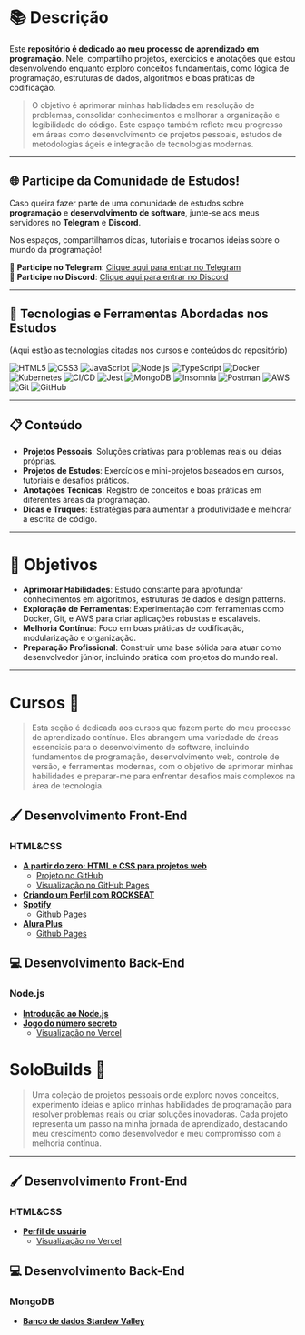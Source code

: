 # 📚 Descrição  
Este **repositório é dedicado ao meu processo de aprendizado em programação**. Nele, compartilho projetos, exercícios e anotações que estou desenvolvendo enquanto exploro conceitos fundamentais, como lógica de programação, estruturas de dados, algoritmos e boas práticas de codificação.  

> O objetivo é aprimorar minhas habilidades em resolução de problemas, consolidar conhecimentos e melhorar a organização e legibilidade do código. Este espaço também reflete meu progresso em áreas como desenvolvimento de projetos pessoais, estudos de metodologias ágeis e integração de tecnologias modernas.  

--- 

## 🌐 Participe da Comunidade de Estudos!  
Caso queira fazer parte de uma comunidade de estudos sobre **programação** e **desenvolvimento de software**, junte-se aos meus servidores no **Telegram** e **Discord**.  

Nos espaços, compartilhamos dicas, tutoriais e trocamos ideias sobre o mundo da programação!  

🔗 **Participe no Telegram**: [Clique aqui para entrar no Telegram](t.me/programmingbrazil)  
🔗 **Participe no Discord**: [Clique aqui para entrar no Discord](https://discord.gg/mEAnJxyQrp)

---

## 📖 Tecnologias e Ferramentas Abordadas nos Estudos
(Aqui estão as tecnologias citadas nos cursos e conteúdos do repositório)

<div>
  <img src="https://img.shields.io/badge/HTML5-E34F26?style=for-the-badge&logo=html5&logoColor=white" alt="HTML5">
  <img src="https://img.shields.io/badge/CSS3-1572B6?style=for-the-badge&logo=css3&logoColor=white" alt="CSS3">
  <img src="https://img.shields.io/badge/JavaScript-F7DF1E?style=for-the-badge&logo=javascript&logoColor=black" alt="JavaScript">
  <img src="https://img.shields.io/badge/Node.js-339933?style=for-the-badge&logo=node.js&logoColor=white" alt="Node.js">
  <img src="https://img.shields.io/badge/TypeScript-3178C6?style=for-the-badge&logo=typescript&logoColor=white" alt="TypeScript">
  <img src="https://img.shields.io/badge/Docker-2496ED?style=for-the-badge&logo=docker&logoColor=white" alt="Docker">
  <img src="https://img.shields.io/badge/Kubernetes-326CE5?style=for-the-badge&logo=kubernetes&logoColor=white" alt="Kubernetes">
  <img src="https://img.shields.io/badge/CI/CD-804DE4?style=for-the-badge&logo=githubactions&logoColor=white" alt="CI/CD">
  <img src="https://img.shields.io/badge/Jest-C21325?style=for-the-badge&logo=jest&logoColor=white" alt="Jest">
  <img src="https://img.shields.io/badge/MongoDB-47A248?style=for-the-badge&logo=mongodb&logoColor=white" alt="MongoDB">
  <img src="https://img.shields.io/badge/Insomnia-4000BF?style=for-the-badge&logo=insomnia&logoColor=white" alt="Insomnia">
  <img src="https://img.shields.io/badge/Postman-FF6C37?style=for-the-badge&logo=postman&logoColor=white" alt="Postman">
  <img src="https://img.shields.io/badge/AWS-FF9900?style=for-the-badge&logo=amazonaws&logoColor=white" alt="AWS">
  <img src="https://img.shields.io/badge/Git-F05032?style=for-the-badge&logo=git&logoColor=white" alt="Git">
  <img src="https://img.shields.io/badge/GitHub-181717?style=for-the-badge&logo=github&logoColor=white" alt="GitHub">
</div>


  
---

## 📋 Conteúdo

- **Projetos Pessoais**: Soluções criativas para problemas reais ou ideias próprias.  
- **Projetos de Estudos**: Exercícios e mini-projetos baseados em cursos, tutoriais e desafios práticos.  
- **Anotações Técnicas**: Registro de conceitos e boas práticas em diferentes áreas da programação.  
- **Dicas e Truques**: Estratégias para aumentar a produtividade e melhorar a escrita de código.  

---

# 🎯 **Objetivos**  

- **Aprimorar Habilidades**: Estudo constante para aprofundar conhecimentos em algoritmos, estruturas de dados e design patterns.  
- **Exploração de Ferramentas**: Experimentação com ferramentas como Docker, Git, e AWS para criar aplicações robustas e escaláveis.  
- **Melhoria Contínua**: Foco em boas práticas de codificação, modularização e organização.  
- **Preparação Profissional**: Construir uma base sólida para atuar como desenvolvedor júnior, incluindo prática com projetos do mundo real.  

---

# **Cursos** 💾  
> Esta seção é dedicada aos cursos que fazem parte do meu processo de aprendizado contínuo. Eles abrangem uma variedade de áreas essenciais para o desenvolvimento de software, incluindo fundamentos de programação, desenvolvimento web, controle de versão, e ferramentas modernas, com o objetivo de aprimorar minhas habilidades e preparar-me para enfrentar desafios mais complexos na área de tecnologia.

## 🖌️ Desenvolvimento Front-End
### HTML&CSS
- **[A partir do zero: HTML e CSS para projetos web](https://cursos.alura.com.br/formacao-html-css)**  
  - [Projeto no GitHub](https://github.com/ZFantods/AluraHtmlAndCss)  
  - [Visualização no GitHub Pages](https://zfantods.github.io/AluraHtmlAndCss/)  
- **[Criando um Perfil com ROCKSEAT](https://github.com/ZFantods/rocketseat-Discover)**
- **[Spotify](https://github.com/ZFantods/imersao-alura-spotify)**
  - [Github Pages](https://zfantods.github.io/imersao-alura-spotify/)
- **[Alura Plus](https://github.com/ZFantods/alura-plus)**
  - [Github Pages](https://zfantods.github.io/alura-plus/)
  
## 💻 Desenvolvimento Back-End
### Node.js
- **[Introdução ao Node.js](https://github.com/ZFantods/javascript-nodejs-primeira-biblioteca)**
- **[Jogo do número secreto](https://github.com/ZFantods/jogo-do-numero-secreto)**
  - [Visualização no Vercel](https://jogo-steel-pi-51.vercel.app/)

# **SoloBuilds 🚀**  
> Uma coleção de projetos pessoais onde exploro novos conceitos, experimento ideias e aplico minhas habilidades de programação para resolver problemas reais ou criar soluções inovadoras. Cada projeto representa um passo na minha jornada de aprendizado, destacando meu crescimento como desenvolvedor e meu compromisso com a melhoria contínua.

---

## 🖌️ Desenvolvimento Front-End

### HTML&CSS

- **[Perfil de usuário](https://github.com/ZFantods/link-profile)**
  - [Visualização no Vercel](https://link-profile-seven.vercel.app/)  

## 💻 Desenvolvimento Back-End

### MongoDB
- **[Banco de dados Stardew Valley](https://github.com/ZFantods/stardew-database)**
